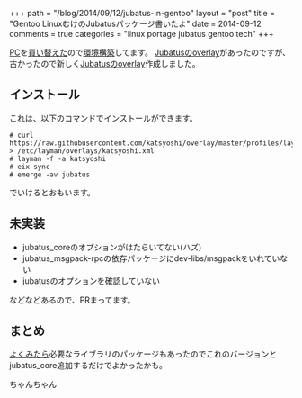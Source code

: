 +++
path = "/blog/2014/09/12/jubatus-in-gentoo"
layout = "post"
title = "Gentoo LinuxむけのJubatusパッケージ書いたよ"
date = 2014-09-12
comments = true
categories = "linux portage jubatus gentoo tech"
+++

[PC](/blog/2014/08/20/gentoo-install-battle-part-i/)を[買い替えた](/blog/2014/08/21/gentoo-install-battle-part-ii/)ので[環境構築](/blog/2014/08/31/gentoo-install-battle-part-iii/)してます。
[Jubatusのoverlay](https://github.com/kazuki/overlay/tree/master/sci-calculators/jubatus)があったのですが、古かったので新しく[Jubatusのoverlay](https://github.com/katsyoshi/overlay)作成しました。

## インストール

これは、以下のコマンドでインストールができます。

```
# curl https://raw.githubusercontent.com/katsyoshi/overlay/master/profiles/layman.xml > /etc/layman/overlays/katsyoshi.xml
# layman -f -a katsyoshi
# eix-sync
# emerge -av jubatus
```

でいけるとおもいます。

## 未実装
- jubatus_coreのオプションがはたらいてない(ハズ)
- jubatus_msgpack-rpcの依存パッケージにdev-libs/msgpackをいれていない
- jubatusのオプションを確認していない

などなどあるので、PRまってます。

## まとめ
[よくみたら](https://github.com/kazuki/overlay/)必要なライブラリのパッケージもあったのでこれのバージョンとjubatus_core追加するだけでよかったかも。

ちゃんちゃん

